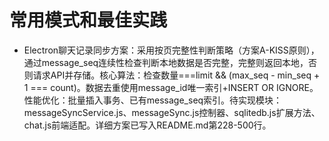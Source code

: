 # 常用模式和最佳实践

- Electron聊天记录同步方案：采用按页完整性判断策略（方案A-KISS原则），通过message_seq连续性检查判断本地数据是否完整，完整则返回本地，否则请求API并存储。核心算法：检查数量===limit && (max_seq - min_seq + 1 === count)。数据去重使用message_id唯一索引+INSERT OR IGNORE。性能优化：批量插入事务、已有message_seq索引。待实现模块：messageSyncService.js、messageSync.js控制器、sqlitedb.js扩展方法、chat.js前端适配。详细方案已写入README.md第228-500行。
